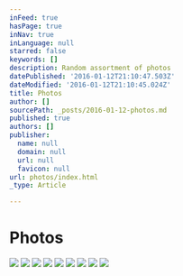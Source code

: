 ```yaml
---
inFeed: true
hasPage: true
inNav: true
inLanguage: null
starred: false
keywords: []
description: Random assortment of photos
datePublished: '2016-01-12T21:10:47.503Z'
dateModified: '2016-01-12T21:10:45.024Z'
title: Photos
author: []
sourcePath: _posts/2016-01-12-photos.md
published: true
authors: []
publisher:
  name: null
  domain: null
  url: null
  favicon: null
url: photos/index.html
_type: Article

---
```

# Photos
![](https://the-grid-user-content.s3-us-west-2.amazonaws.com/93873423-83b3-4a35-a3e6-74479c707ade.jpg)
![](https://the-grid-user-content.s3-us-west-2.amazonaws.com/633d6946-324a-4d38-a12d-a5a4ba2379b4.jpg)
![](https://the-grid-user-content.s3-us-west-2.amazonaws.com/b46fee08-b1fa-4500-bca2-1912505fec1b.jpg)
![](https://the-grid-user-content.s3-us-west-2.amazonaws.com/13248f01-9d12-422f-a5f5-c00c2a4b9d9e.jpg)
![](https://the-grid-user-content.s3-us-west-2.amazonaws.com/672ababf-b9d1-47a4-99c5-faabbc839afe.jpg)
![](https://the-grid-user-content.s3-us-west-2.amazonaws.com/b242bb15-5791-4644-8753-523c5b1abb00.jpg)
![](https://the-grid-user-content.s3-us-west-2.amazonaws.com/f1f62503-386c-4e7a-842c-281e08758f12.jpg)
![](https://the-grid-user-content.s3-us-west-2.amazonaws.com/56c416b8-387e-4b5e-b890-543e41e5cded.jpg)
![](https://the-grid-user-content.s3-us-west-2.amazonaws.com/df5993f5-cc62-4507-a7c1-41bb93df6729.jpg)